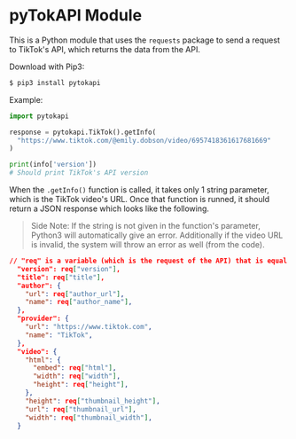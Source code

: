 # pyTokAPI Module

This is a Python module that uses the `requests` package to send a request to TikTok's API, which 
returns the data from the API.

Download with Pip3:
```sh
$ pip3 install pytokapi 
```

Example:
```python
import pytokapi

response = pytokapi.TikTok().getInfo(
  "https://www.tiktok.com/@emily.dobson/video/6957418361617681669"
)

print(info['version'])
# Should print TikTok's API version
```

When the `.getInfo()` function is called, it takes only 1 string parameter, which is the TikTok video's URL. Once that function is runned, it should return a JSON response which looks like the following.

> Side Note: If the string is not given in the function's parameter, Python3 will automatically give an error. Additionally if the video URL is invalid, the system will throw an error as well (from the code).

```json
// "req" is a variable (which is the request of the API) that is equal to a JSON response.
  "version": req["version"],
  "title": req["title"],
  "author": {
    "url": req["author_url"],
    "name": req["author_name"],
  },
  "provider": {
    "url": "https://www.tiktok.com",
    "name": "TikTok",
  },
  "video": {
    "html": {
      "embed": req["html"],
      "width": req["width"],
      "height": req["height"],
    },
    "height": req["thumbnail_height"],
    "url": req["thumbnail_url"],
    "width": req["thumbnail_width"],
  }
```